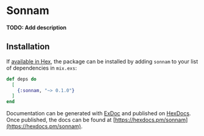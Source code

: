 # Sonnam

**TODO: Add description**

## Installation

If [available in Hex](https://hex.pm/docs/publish), the package can be installed
by adding `sonnam` to your list of dependencies in `mix.exs`:

```elixir
def deps do
  [
    {:sonnam, "~> 0.1.0"}
  ]
end
```

Documentation can be generated with [ExDoc](https://github.com/elixir-lang/ex_doc)
and published on [HexDocs](https://hexdocs.pm). Once published, the docs can
be found at [https://hexdocs.pm/sonnam](https://hexdocs.pm/sonnam).

